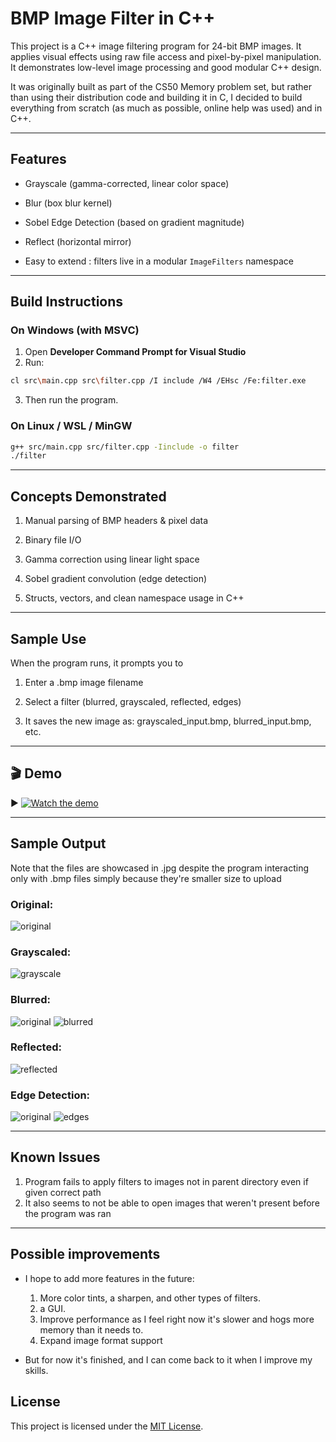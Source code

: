 # BMP Image Filter in C++

This project is a C++ image filtering program for 24-bit BMP images. It applies visual effects using raw file access and pixel-by-pixel manipulation. It demonstrates low-level image processing and good modular C++ design.

It was originally built as part of the CS50 Memory problem set, but rather than using their distribution code and building it in C,
I decided to build everything from scratch (as much as possible, online help was used) and in C++.

---

## Features

- Grayscale (gamma-corrected, linear color space)

- Blur (box blur kernel)

- Sobel Edge Detection (based on gradient magnitude)

- Reflect (horizontal mirror)

- Easy to extend : filters live in a modular `ImageFilters` namespace

---

## Build Instructions

### On Windows (with MSVC)

1. Open **Developer Command Prompt for Visual Studio**
2. Run:

```bash
cl src\main.cpp src\filter.cpp /I include /W4 /EHsc /Fe:filter.exe
```
3. Then run the program.

### On Linux / WSL / MinGW
```bash
g++ src/main.cpp src/filter.cpp -Iinclude -o filter
./filter
```

---

## Concepts Demonstrated
1. Manual parsing of BMP headers & pixel data

2. Binary file I/O

3. Gamma correction using linear light space

4. Sobel gradient convolution (edge detection)

5. Structs, vectors, and clean namespace usage in C++

---

## Sample Use
When the program runs, it prompts you to

1. Enter a .bmp image filename

2. Select a filter (blurred, grayscaled, reflected, edges)

3. It saves the new image as: grayscaled_input.bmp, blurred_input.bmp, etc.

---


## 🎬 Demo

▶️ [![Watch the demo](https://img.youtube.com/vi/7XMoeF8ABnY/hqdefault.jpg)](https://youtu.be/7XMoeF8ABnY)

---

## Sample Output

Note that the files are showcased in .jpg despite the program interacting only with .bmp files simply because they're smaller size to upload

### Original:
![original](images/IMG_1070.jpg)

### Grayscaled:
![grayscale](images/grayscaled_IMG_1070.jpg)

### Blurred:
![original](images/blursample.jpg)
![blurred](images/blurred_blursample.jpg)

### Reflected:
![reflected](images/reflected_IMG_1070.jpg)

### Edge Detection:
![original](images/image.jpg)
![edges](images/edges_image.jpg)

---

## Known Issues
1. Program fails to apply filters to images not in parent directory even if given correct path
2. It also seems to not be able to open images that weren't present before the program was ran

---
## Possible improvements

- I hope to add more features in the future:
    1. More color tints, a sharpen, and other types of filters.
    2. a GUI.
    3. Improve performance as I feel right now it's slower and hogs more memory than it needs to.
    4. Expand image format support

- But for now it's finished, and I can come back to it when I improve my skills.


## License

This project is licensed under the [MIT License](LICENSE).
